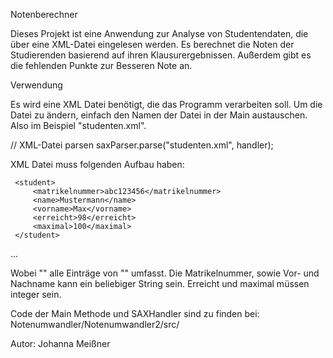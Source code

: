 Notenberechner

Dieses Projekt ist eine Anwendung zur Analyse von Studentendaten, die über eine XML-Datei eingelesen werden. 
Es berechnet die Noten der Studierenden basierend auf ihren Klausurergebnissen. Außerdem gibt es die fehlenden Punkte zur Besseren Note an.

Verwendung

Es wird eine XML Datei benötigt, die das Programm verarbeiten soll. Um die Datei zu ändern, einfach den Namen der Datei in der Main austauschen.
Also im Beispiel "studenten.xml".

 // XML-Datei parsen
            saxParser.parse("studenten.xml", handler);

XML Datei muss folgenden Aufbau haben:
>
> <studenten>
     <student>
         <matrikelnummer>abc123456</matrikelnummer>
         <name>Mustermann</name>
         <vorname>Max</vorname>
         <erreicht>98</erreicht>
         <maximal>100</maximal>
     </student>
  ...
  </studenten>

Wobei "<studenten>" alle Einträge von "<student>" umfasst.
Die Matrikelnummer, sowie Vor- und Nachname kann ein beliebiger String sein.
Erreicht und maximal müssen integer sein.

Code der Main Methode und SAXHandler sind zu finden bei:
    Notenumwandler/Notenumwandler2/src/

Autor:
Johanna Meißner
